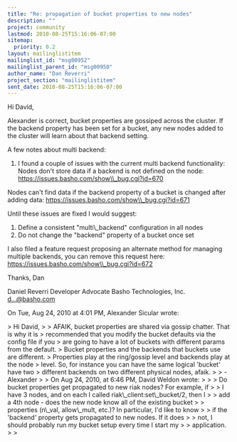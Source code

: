 ```yaml
---
title: "Re: propagation of bucket properties to new nodes"
description: ""
project: community
lastmod: 2010-08-25T15:16:06-07:00
sitemap:
  priority: 0.2
layout: mailinglistitem
mailinglist_id: "msg00952"
mailinglist_parent_id: "msg00950"
author_name: "Dan Reverri"
project_section: "mailinglistitem"
sent_date: 2010-08-25T15:16:06-07:00
---
```



Hi David,

Alexander is correct, bucket properties are gossiped across the cluster. If
the backend property has been set for a bucket, any new nodes added to the
cluster will learn about that backend setting.

A few notes about multi backend:
1. I found a couple of issues with the current multi backend functionality:
Nodes don't store data if a backend is not defined on the node:
https://issues.basho.com/show\\_bug.cgi?id=670

Nodes can't find data if the backend property of a bucket is changed after
adding data:
https://issues.basho.com/show\\_bug.cgi?id=671


Until these issues are fixed I would suggest:
1. Define a consistent "multi\\_backend" configuration in all nodes
2. Do not change the "backend" property of a bucket once set


I also filed a feature request proposing an alternate method for managing
multiple backends, you can remove this request here:
https://issues.basho.com/show\\_bug.cgi?id=672

Thanks,
Dan

Daniel Reverri
Developer Advocate
Basho Technologies, Inc.
d...@basho.com


On Tue, Aug 24, 2010 at 4:01 PM, Alexander Sicular wrote:

&gt; Hi David,
&gt;
&gt; AFAIK, bucket properties are shared via gossip chatter. That is why it is
&gt; recommended that you modify the bucket defaults via the config file if you
&gt; are going to have a lot of buckets with different params from the default.
&gt; Bucket properties and the backends that buckets use are different.
&gt; Properties play at the ring/gossip level and backends play at the node
&gt; level. So, for instance you can have the same logical 'bucket' have two
&gt; different backends on two different physical nodes, afaik.
&gt;
&gt; -Alexander
&gt;
&gt; On Aug 24, 2010, at 6:46 PM, David Weldon wrote:
&gt;
&gt; &gt; Do bucket properties get propagated to new riak nodes? For example, if
&gt; &gt; I have 3 nodes, and on each I called riak\\_client:set\\_bucket/2, then I
&gt; &gt; add a 4th node - does the new node know all of the existing bucket
&gt; &gt; properties (n\\_val, allow\\_mult, etc.)? In particular, I'd like to know
&gt; &gt; if the 'backend' property gets propagated to new nodes. If it does
&gt; &gt; not, I should probably run my bucket setup every time I start my
&gt; &gt; application.
&gt; &gt;

